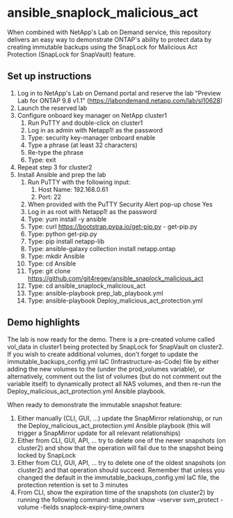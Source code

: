 # ansible_snaplock_malicious_act

When combined with NetApp's Lab on Demand service, this repository delivers an easy way to demonstrate ONTAP's ability to protect data by creating immutable backups using the SnapLock for Malicious Act Protection (SnapLock for SnapVault) feature.

## Set up instructions
1. Log in to NetApp's Lab on Demand portal and reserve the lab "Preview Lab for ONTAP 9.8 v1.1" (https://labondemand.netapp.com/lab/sl10628)
1. Launch the reserved lab
1. Configure onboard key manager on NetApp cluster1
    1. Run PuTTY and double-click on cluster1
    1. Log in as admin with Netapp1! as the password
    1. Type: security key-manager onboard enable
    1. Type a phrase (at least 32 characters)
    1. Re-type the phrase
    1. Type: exit
1. Repeat step 3 for cluster2
1. Install Ansible and prep the lab
    1. Run PuTTY with the following input:
        1. Host Name: 192.168.0.61
        1. Port: 22
    1. When provided with the PuTTY Security Alert pop-up chose Yes
    1. Log in as root with Netapp1! as the password
    1. Type: yum install -y ansible
    1. Type: curl https://bootstrap.pypa.io/get-pip.py - get-pip.py
    1. Type: python get-pip.py
    1. Type: pip install netapp-lib
    1. Type: ansible-galaxy collection install netapp.ontap
    1. Type: mkdir Ansible
    1. Type: cd Ansible
    1. Type: git clone https://github.com/git4regev/ansible_snaplock_malicious_act
    1. Type: cd ansible_snaplock_malicious_act
    1. Type: ansible-playbook prep_lab_playbook.yml
    1. Type: ansible-playbook Deploy_malicious_act_protection.yml

## Demo highlights
The lab is now ready for the demo. There is a pre-created volume called vol_data in cluster1 being protected by SnapLock for SnapVault on cluster2.
If you wish to create additional volumes, don't forget to update the immutable_backups_config.yml IaC (Infrastructure-as-Code) file by either adding the new volumes to the (under the prod_volumes variable), or alternatively, comment out the list of volumes (but do not comment out the variable itself) to dynamically protect all NAS volumes, and then re-run the Deploy_malicious_act_protection.yml Ansible playbook.

When ready to demonstrate the immutable snapshot feature:
1. Either manually (CLI, GUI, ...) update the SnapMirror relationship, or run the Deploy_malicious_act_protection.yml Ansible playbook (this will trigger a SnapMirror update for all relevant relationships)
1. Either from CLI, GUI, API, ... try to delete one of the newer snapshots (on cluster2) and show that the operation will fail due to the snapshot being locked by SnapLock
1. Either from CLI, GUI, API, ... try to delete one of the oldest snapshots (on cluster2) and that operation should succeed. Remember that unless you changed the default in the immutable_backups_config.yml IaC file, the protection retention is set to 3 minutes
1. From CLI, show the expiration time of the snapshots (on cluster2) by running the following command: snapshot show -vserver svm_protect -volume <volume name> -fields snaplock-expiry-time,owners 
